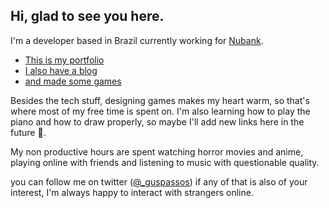 ## Hi, glad to see you here.

I'm a developer based in Brazil currently working for [Nubank](https://nubank.com.br/).

- [This is my portfolio](https://theguspassos.github.io)
- [I also have a blog](https://acadev.hashnode.dev/)
- [and made some games](https://guspassos.itch.io)

Besides the tech stuff, designing games makes my heart warm, so that's where most of my free time is spent on. I'm also learning how to play the piano and how to draw properly, so maybe I'll add new links here in the future 🧐.

My non productive hours are spent watching horror movies and anime, playing online with friends and listening to music with questionable quality.

you can follow me on twitter ([@_guspassos](https://twitter.com/_guspassos)) if any of that is also of your interest, I'm always happy to interact with strangers online.

